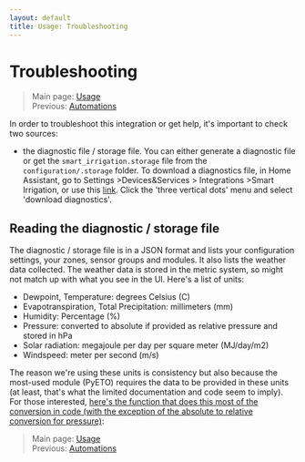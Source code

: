 ```yaml
---
layout: default
title: Usage: Troubleshooting
---
```

# Troubleshooting

> Main page: [Usage](usage.md)<br/>
> Previous: [Automations](usage-automations.md)<br/>

In order to troubleshoot this integration or get help, it's important to check two sources:
- the diagnostic file / storage file. You can either generate a diagnostic file or get the `smart_irrigation.storage` file from the `configuration/.storage` folder. To download a diagnostics file, in Home Assistant, go to Settings >Devices&Services > Integrations >Smart Irrigation, or use this [link](https://my.home-assistant.io/redirect/integration/?domain=smart_irrigation). Click the 'three vertical dots' menu and select 'download diagnostics'.

## Reading the diagnostic / storage file
The diagnostic / storage file is in a JSON format and lists your configuration settings, your zones, sensor groups and modules.
It also lists the weather data collected. The weather data is stored in the metric system, so might not match up with what you see in the UI.
Here's a list of units:

- Dewpoint, Temperature: degrees Celsius (C)
- Evapotranspiration, Total Precipitation: millimeters (mm)
- Humidity: Percentage (%)
- Pressure: converted to absolute if provided as relative pressure and stored in hPa
- Solar radiation: megajoule per day per square meter (MJ/day/m2)
- Windspeed: meter per second (m/s)

The reason we're using these units is consistency but also because the most-used module (PyETO) requires the data to be provided in these units (at least, that's what the limited documentation and code seem to imply).
For those interested, [here's the function that does this most of the conversion in code (with the exception of the absolute to relative conversion for pressure)](https://github.com/jeroenterheerdt/HAsmartirrigation/blob/7c206809ac35a686a16eb8b3b209d030a28463f7/custom_components/smart_irrigation/helpers.py#L115): 

> Main page: [Usage](usage.md)<br/>
> Previous: [Automations](usage-automations.md)<br/>